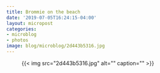 ```yaml
---
title: Brommie on the beach
date: '2019-07-05T16:24:15-04:00'
layout: micropost
categories:
- microblog
- photos
image: blog/microblog/2d443b5316.jpg
---
```


<figure class="photo">
  {{< img src="2d443b5316.jpg" alt="" caption="" >}}

</figure>





